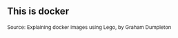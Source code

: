 ## This is docker

<div class="image-slide"></div>

<small>Source: Explaining docker images using Lego, by Graham Dumpleton</small>
